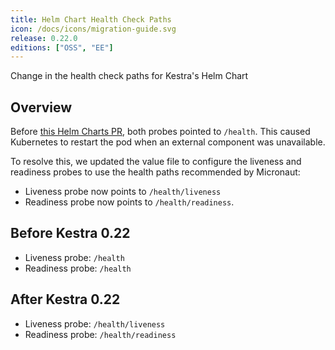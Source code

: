 ```yaml
---
title: Helm Chart Health Check Paths
icon: /docs/icons/migration-guide.svg
release: 0.22.0
editions: ["OSS", "EE"]
---
```


Change in the health check paths for Kestra's Helm Chart

## Overview

Before [this Helm Charts PR](https://github.com/kestra-io/helm-charts/pull/62/files), both probes pointed to `/health`. This caused Kubernetes to restart the pod when an external component was unavailable.

To resolve this, we updated the value file to configure the liveness and readiness probes to use the health paths recommended by Micronaut:

- Liveness probe now points to `/health/liveness`
- Readiness probe now points to `/health/readiness`.

## Before Kestra 0.22

- Liveness probe: `/health`
- Readiness probe: `/health`

## After Kestra 0.22

- Liveness probe: `/health/liveness`
- Readiness probe: `/health/readiness`